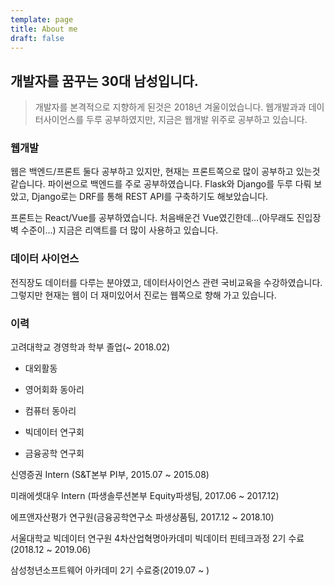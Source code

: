 ```yaml
---
template: page
title: About me
draft: false
---
```

## 개발자를 꿈꾸는 30대 남성입니다.
> 개발자를 본격적으로 지향하게 된것은 2018년 겨울이었습니다.
웹개발과과 데이터사이언스를 두루 공부하였지만, 지금은 웹개발 위주로 공부하고 있습니다.



### 웹개발

웹은 백엔드/프론트 둘다 공부하고 있지만, 현재는 프론트쪽으로 많이 공부하고 있는것 같습니다.
파이썬으로 백엔드를 주로 공부하였습니다. Flask와 Django를 두루 다뤄 보았고, Django로는 DRF를 통해 REST API를 구축하기도 해보았습니다.

프론트는 React/Vue를 공부하였습니다.
처음배운건 Vue였긴한데...(아무래도 진입장벽 수준이...) 지금은 리액트를 더 많이 사용하고 있습니다.

### 데이터 사이언스
전직장도 데이터를 다루는 분야였고, 데이터사이언스 관련 국비교육을 수강하였습니다. 
그렇지만 현재는 웹이 더 재미있어서 진로는 웹쪽으로 향해 가고 있습니다.




### 이력
고려대학교 경영학과 학부 졸업(~ 2018.02)

-  대외활동

  - 영어회화 동아리

  - 컴퓨터 동아리

  - 빅데이터 연구회

  - 금융공학 연구회

신영증권 Intern (S&T본부 PI부, 2015.07 ~ 2015.08)

미래에셋대우 Intern (파생솔루션본부 Equity파생팀, 2017.06 ~ 2017.12)

에프앤자산평가 연구원(금융공학연구소 파생상품팀, 2017.12 ~ 2018.10)

서울대학교 빅데이터 연구원 4차산업혁명아카데미 빅데이터 핀테크과정 2기 수료(2018.12 ~ 2019.06)

삼성청년소프트웨어 아카데미 2기 수료중(2019.07 ~ )
